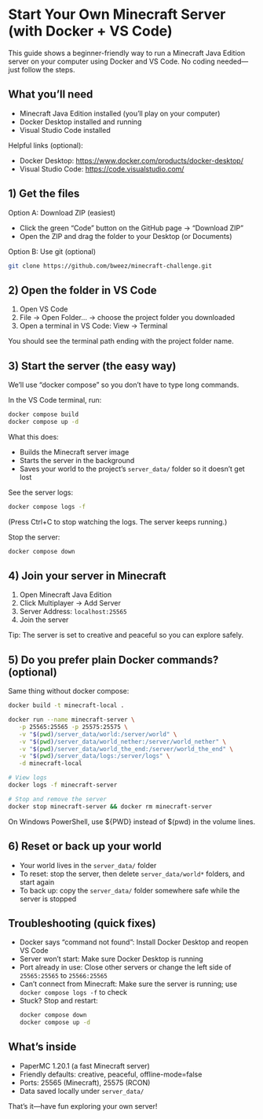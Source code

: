 # Start Your Own Minecraft Server (with Docker + VS Code)

This guide shows a beginner-friendly way to run a Minecraft Java Edition server on your computer using Docker and VS Code. No coding needed—just follow the steps.

## What you’ll need
- Minecraft Java Edition installed (you’ll play on your computer)
- Docker Desktop installed and running
- Visual Studio Code installed

Helpful links (optional):
- Docker Desktop: https://www.docker.com/products/docker-desktop/
- Visual Studio Code: https://code.visualstudio.com/

## 1) Get the files
Option A: Download ZIP (easiest)
- Click the green “Code” button on the GitHub page → “Download ZIP”
- Open the ZIP and drag the folder to your Desktop (or Documents)

Option B: Use git (optional)
```bash
git clone https://github.com/bweez/minecraft-challenge.git
```

## 2) Open the folder in VS Code
1. Open VS Code
2. File → Open Folder… → choose the project folder you downloaded
3. Open a terminal in VS Code: View → Terminal

You should see the terminal path ending with the project folder name.

## 3) Start the server (the easy way)
We’ll use “docker compose” so you don’t have to type long commands.

In the VS Code terminal, run:
```bash
docker compose build
docker compose up -d
```

What this does:
- Builds the Minecraft server image
- Starts the server in the background
- Saves your world to the project’s `server_data/` folder so it doesn’t get lost

See the server logs:
```bash
docker compose logs -f
```
(Press Ctrl+C to stop watching the logs. The server keeps running.)

Stop the server:
```bash
docker compose down
```

## 4) Join your server in Minecraft
1. Open Minecraft Java Edition
2. Click Multiplayer → Add Server
3. Server Address: `localhost:25565`
4. Join the server

Tip: The server is set to creative and peaceful so you can explore safely.

## 5) Do you prefer plain Docker commands? (optional)
Same thing without docker compose:
```bash
docker build -t minecraft-local .

docker run --name minecraft-server \
   -p 25565:25565 -p 25575:25575 \
   -v "$(pwd)/server_data/world:/server/world" \
   -v "$(pwd)/server_data/world_nether:/server/world_nether" \
   -v "$(pwd)/server_data/world_the_end:/server/world_the_end" \
   -v "$(pwd)/server_data/logs:/server/logs" \
   -d minecraft-local

# View logs
docker logs -f minecraft-server

# Stop and remove the server
docker stop minecraft-server && docker rm minecraft-server
```

On Windows PowerShell, use ${PWD} instead of $(pwd) in the volume lines.

## 6) Reset or back up your world
- Your world lives in the `server_data/` folder
- To reset: stop the server, then delete `server_data/world*` folders, and start again
- To back up: copy the `server_data/` folder somewhere safe while the server is stopped

## Troubleshooting (quick fixes)
- Docker says “command not found”: Install Docker Desktop and reopen VS Code
- Server won’t start: Make sure Docker Desktop is running
- Port already in use: Close other servers or change the left side of `25565:25565` to `25566:25565`
- Can’t connect from Minecraft: Make sure the server is running; use `docker compose logs -f` to check
- Stuck? Stop and restart:
   ```bash
   docker compose down
   docker compose up -d
   ```

## What’s inside
- PaperMC 1.20.1 (a fast Minecraft server)
- Friendly defaults: creative, peaceful, offline-mode=false
- Ports: 25565 (Minecraft), 25575 (RCON)
- Data saved locally under `server_data/`

That’s it—have fun exploring your own server!
